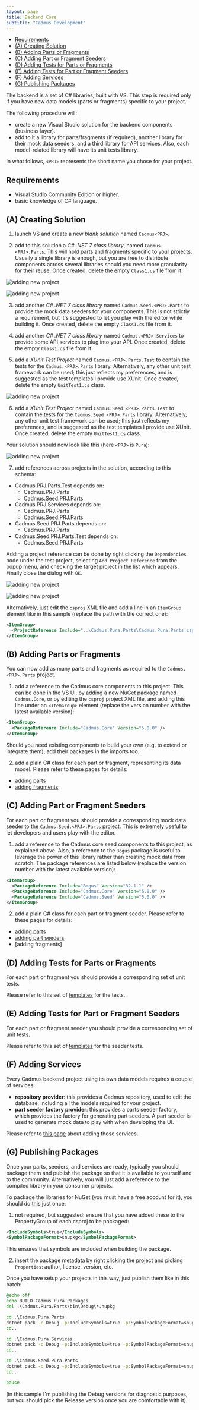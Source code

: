 ```yaml
---
layout: page
title: Backend Core
subtitle: "Cadmus Development"
---
```


- [Requirements](#requirements)
- [(A) Creating Solution](#a-creating-solution)
- [(B) Adding Parts or Fragments](#b-adding-parts-or-fragments)
- [(C) Adding Part or Fragment Seeders](#c-adding-part-or-fragment-seeders)
- [(D) Adding Tests for Parts or Fragments](#d-adding-tests-for-parts-or-fragments)
- [(E) Adding Tests for Part or Fragment Seeders](#e-adding-tests-for-part-or-fragment-seeders)
- [(F) Adding Services](#f-adding-services)
- [(G) Publishing Packages](#g-publishing-packages)

The backend is a set of C# libraries, built with VS. This step is required only if you have new data models (parts or fragments) specific to your project.

The following procedure will:

- create a new Visual Studio solution for the backend components (business layer).
- add to it a library for parts/fragments (if required), another library for their mock data seeders, and a third library for API services. Also, each model-related library will have its unit tests library.

In what follows, `<PRJ>` represents the short name you chose for your project.

## Requirements

- Visual Studio Community Edition or higher.
- basic knowledge of C# language.

## (A) Creating Solution

1. launch VS and create a new _blank solution_ named `Cadmus<PRJ>`.

2. add to this solution a _C# .NET 7 class library_, named `Cadmus.<PRJ>.Parts`. This will hold parts and fragments specific to your projects. Usually a single library is enough, but you are free to distribute components across several libraries should you need more granularity for their reuse. Once created, delete the empty `Class1.cs` file from it.

![adding new project](../../img/cadmus/a01_add-new-project.png)

![adding new project](../../img/cadmus/a02_add-new-project.png)

3. add another _C# .NET 7 class library_ named `Cadmus.Seed.<PRJ>.Parts` to provide the mock data seeders for your components. This is not strictly a requirement, but it's suggested to let you play with the editor while building it. Once created, delete the empty `Class1.cs` file from it.

4. add another _C# .NET 7 class library_ named `Cadmus.<PRJ>.Services` to provide some API services to plug into your API. Once created, delete the empty `Class1.cs` file from it.

5. add a _XUnit Test Project_ named `Cadmus.<PRJ>.Parts.Test` to contain the tests for the `Cadmus.<PRJ>.Parts` library. Alternatively, any other unit test framework can be used; this just reflects my preferences, and is suggested as the test templates I provide use XUnit. Once created, delete the empty `UnitTest1.cs` class.

![adding new project](../../img/cadmus/a03_add-new-xunit-project.png)

6. add a _XUnit Test Project_ named `Cadmus.Seed.<PRJ>.Parts.Test` to contain the tests for the `Cadmus.Seed.<PRJ>.Parts` library. Alternatively, any other unit test framework can be used; this just reflects my preferences, and is suggested as the test templates I provide use XUnit. Once created, delete the empty `UnitTest1.cs` class.

Your solution should now look like this (here `<PRJ>` is `Pura`):

![adding new project](../../img/cadmus/a04_solution.png)

7. add references across projects in the solution, according to this schema:

- Cadmus.PRJ.Parts.Test depends on:
  - Cadmus.PRJ.Parts
  - Cadmus.Seed.PRJ.Parts
- Cadmus.PRJ.Services depends on:
  - Cadmus.PRJ.Parts
  - Cadmus.Seed.PRJ.Parts
- Cadmus.Seed.PRJ.Parts depends on:
  - Cadmus.PRJ.Parts
- Cadmus.Seed.PRJ.Parts.Test depends on:
  - Cadmus.Seed.PRJ.Parts

Adding a project reference can be done by right clicking the `Dependencies` node under the test project, selecting `Add Project Reference` from the popup menu, and checking the target project in the list which appears. Finally close the dialog with `OK`.

![adding new project](../../img/cadmus/a05_project-deps.png)

![adding new project](../../img/cadmus/a06_project-deps.png)

Alternatively, just edit the `csproj` XML file and add a line in an `ItemGroup` element like in this sample (replace the path with the correct one):

```xml
<ItemGroup>
  <ProjectReference Include="..\Cadmus.Pura.Parts\Cadmus.Pura.Parts.csproj" />
</ItemGroup>
```

## (B) Adding Parts or Fragments

You can now add as many parts and fragments as required to the `Cadmus.<PRJ>.Parts` project.

1. add a reference to the Cadmus core components to this project. This can be done in the VS UI, by adding a new NuGet package named `Cadmus.Core`, or by editing the `csproj` project XML file, and adding this line under an `<ItemGroup>` element (replace the version number with the latest available version):

```xml
<ItemGroup>
  <PackageReference Include="Cadmus.Core" Version="5.0.0" />
</ItemGroup>
```

Should you need existing components to build your own (e.g. to extend or integrate them), add their packages in the imports too.

2. add a plain C# class for each part or fragment, representing its data model. Please refer to these pages for details:

- [adding parts](backend-part.md)
- [adding fragments](backend-fragment.md)

## (C) Adding Part or Fragment Seeders

For each part or fragment you should provide a corresponding mock data seeder to the `Cadmus.Seed.<PRJ>.Parts` project. This is extremely useful to let developers and users play with the editor.

1. add a reference to the Cadmus core seed components to this project, as explained above. Also, a reference to the `Bogus` package is useful to leverage the power of this library rather than creating mock data from scratch. The package references are listed below (replace the version number with the latest available version):

```xml
<ItemGroup>
  <PackageReference Include="Bogus" Version="32.1.1" />
  <PackageReference Include="Cadmus.Core" Version="5.0.0" />
  <PackageReference Include="Cadmus.Seed" Version="5.0.0" />
</ItemGroup>
```

2. add a plain C# class for each part or fragment seeder. Please refer to these pages for details:

- [adding parts](../backend-part.md)
- [adding part seeders](../dev/backend-part-seeder.md)
- [adding fragments]

## (D) Adding Tests for Parts or Fragments

For each part or fragment you should provide a corresponding set of unit tests.

Please refer to this set of [templates](../adding-parts.md#test-templates) for the tests.

## (E) Adding Tests for Part or Fragment Seeders

For each part or fragment seeder you should provide a corresponding set of unit tests.

Please refer to this set of [templates](../adding-parts.md#adding-tests-for-part-or-fragment-seeders) for the seeder tests.

## (F) Adding Services

Every Cadmus backend project using its own data models requires a couple of services:

- **repository provider**: this provides a Cadmus repository, used to edit the database, including all the models required for your project.
- **part seeder factory provider**: this provides a parts seeder factory, which provides the factory for generating part seeders. A part seeder is used to generate mock data to play with when developing the UI.

Please refer to [this page](backend-core-svc.md) about adding those services.

## (G) Publishing Packages

Once your parts, seeders, and services are ready, typically you should package them and publish the package so that it is available to yourself and to the community. Alternatively, you will just add a reference to the compiled library in your consumer projects.

To package the libraries for NuGet (you must have a free account for it), you should do this just once:

1. not required, but suggested: ensure that you have added these to the PropertyGroup of each csproj to be packaged:

```xml
<IncludeSymbols>true</IncludeSymbols>
<SymbolPackageFormat>snupkg</SymbolPackageFormat>
```

This ensures that symbols are included when building the package.

2. insert the package metadata by right clicking the project and picking `Properties`: author, license, version, etc.

Once you have setup your projects in this way, just publish them like in this batch:

```bat
@echo off
echo BUILD Cadmus Pura Packages
del .\Cadmus.Pura.Parts\bin\Debug\*.nupkg

cd .\Cadmus.Pura.Parts
dotnet pack -c Debug -p:IncludeSymbols=true -p:SymbolPackageFormat=snupkg
cd..

cd .\Cadmus.Pura.Services
dotnet pack -c Debug -p:IncludeSymbols=true -p:SymbolPackageFormat=snupkg
cd..

cd .\Cadmus.Seed.Pura.Parts
dotnet pack -c Debug -p:IncludeSymbols=true -p:SymbolPackageFormat=snupkg
cd..

pause
```

(in this sample I'm publishing the Debug versions for diagnostic purposes, but you should pick the Release version once you are comfortable with it).
